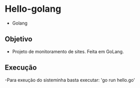 # Hello-golang

- Golang


## Objetivo
- Projeto de monitoramento de sites. Feita em GoLang.

## Execução
-Para exeução do sisteminha basta executar: 'go run hello.go'
